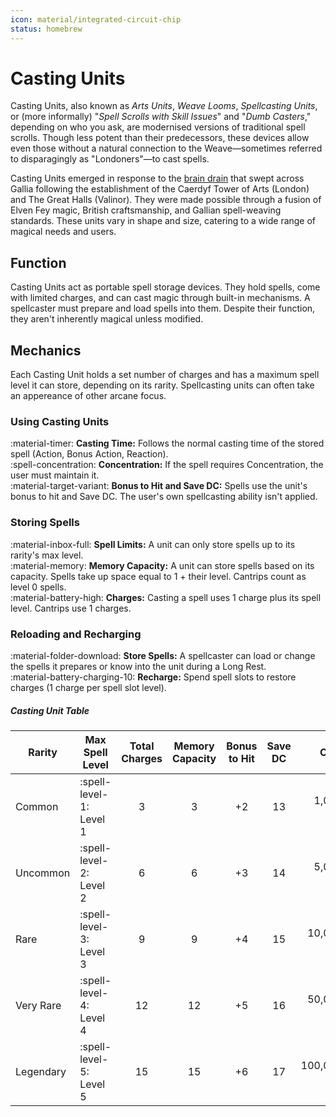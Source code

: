 ```yaml
---
icon: material/integrated-circuit-chip
status: homebrew
---
```


# Casting Units

Casting Units, also known as *Arts Units*, *Weave Looms*, *Spellcasting Units*, or (more informally) "*Spell Scrolls with Skill Issues*" and "*Dumb Casters*," depending on who you ask, are modernised versions of traditional spell scrolls. Though less potent than their predecessors, these devices allow even those without a natural connection to the Weave—sometimes referred to disparagingly as "Londoners"—to cast spells.

Casting Units emerged in response to the [brain drain](../../lore/glossary.md#toulouse-exodus) that swept across Gallia following the establishment of the Caerdyf Tower of Arts (London) and The Great Halls (Valinor). They were made possible through a fusion of Elven Fey magic, British craftsmanship, and Gallian spell-weaving standards. These units vary in shape and size, catering to a wide range of magical needs and users.

## Function

Casting Units act as portable spell storage devices. They hold spells, come with limited charges, and can cast magic through built-in mechanisms. A spellcaster must prepare and load spells into them. Despite their function, they aren't inherently magical unless modified.

## Mechanics

Each Casting Unit holds a set number of charges and has a maximum spell level it can store, depending on its rarity. Spellcasting units can often take an appereance of other arcane focus.

### Using Casting Units

:material-timer: **Casting Time:** Follows the normal casting time of the stored spell (Action, Bonus Action, Reaction).  
:spell-concentration: **Concentration:** If the spell requires Concentration, the user must maintain it.  
:material-target-variant: **Bonus to Hit and Save DC:** Spells use the unit's bonus to hit and Save DC. The user's own spellcasting ability isn't applied.

### Storing Spells

:material-inbox-full: **Spell Limits:** A unit can only store spells up to its rarity's max level.  
:material-memory: **Memory Capacity:** A unit can store spells based on its capacity. Spells take up space equal to 1 + their level. Cantrips count as level 0 spells.  
:material-battery-high: **Charges:** Casting a spell uses 1 charge plus its spell level. Cantrips use 1 charges.

### Reloading and Recharging

:material-folder-download: **Store Spells:** A spellcaster can load or change the spells it prepares or know into the unit during a Long Rest.  
:material-battery-charging-10: **Recharge:** Spend spell slots to restore charges (1 charge per spell slot level).

##### Casting Unit Table

| Rarity | Max Spell Level | Total Charges | Memory Capacity | Bonus to Hit | Save DC | Cost |
|---|---|:-:|:-:|:-:|:-:|--:|
| Common | :spell-level-1: Level 1 | 3 | 3 | +2 | 13 | 1,000 SP |
| Uncommon | :spell-level-2: Level 2 | 6 | 6 | +3 | 14 | 5,000 SP |
| Rare | :spell-level-3: Level 3 | 9 | 9 | +4 | 15 | 10,000 SP |
| Very Rare | :spell-level-4: Level 4 | 12 | 12 | +5 | 16 | 50,000 SP |
| Legendary | :spell-level-5: Level 5 | 15 | 15 | +6 | 17 | 100,000 SP |
